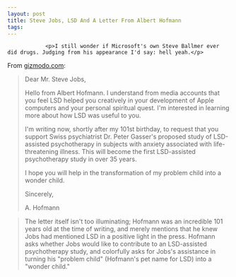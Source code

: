 ```yaml
---
layout: post
title: Steve Jobs, LSD And A Letter From Albert Hofmann
tags:
---
```



                <p>I still wonder if Microsoft's own Steve Ballmer ever did drugs. Judging from his appearance I'd say: hell yeah.</p>
<p>From <a href="http://gizmodo.com/5310549/lsd-creator-albert-hofmann-to-steve-jobs-how-was-lsd-useful-to-you">gizmodo.com</a>:</p>
<blockquote>Dear Mr. Steve Jobs,

Hello from Albert Hofmann. I understand from media accounts that you feel LSD helped you creatively in your development of Apple computers and your personal spiritual quest. I'm interested in learning more about how LSD was useful to you.

I'm writing now, shortly after my 101st birthday, to request that you support Swiss psychiatrist Dr. Peter Gasser's proposed study of LSD-assisted psychotherapy in subjects with anxiety associated with life-threatening illness. This will become the first LSD-assisted psychotherapy study in over 35 years.

I hope you will help in the transformation of my problem child into a wonder child.

Sincerely,

A. Hofmann</blockquote>
<blockquote>The letter itself isn't too illuminating; Hofmann was an incredible 101 years old at the time of writing, and merely mentions that he knew Jobs had mentioned LSD in a positive light in the press. Hofmann asks whether Jobs would like to contribute to an LSD-assisted psychotherapy study, and colorfully asks for Jobs's assistance in turning his "problem child" (Hofmann's pet name for LSD) into a "wonder child."</blockquote>
